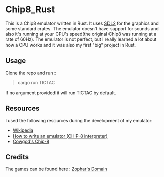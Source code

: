 # Chip8_Rust

This is a Chip8 emulator written in Rust. It uses [SDL2](https://github.com/Rust-SDL2/rust-sdl2) for the graphics and some standard crates.
The emulator doesn't have support for sounds and also it's running at your CPU's speed(the original Chip8 was running at a rate of 60Hz).
The emulator is not perfect, but I really learned a lot about how a CPU works and it was also my first "big" project in Rust.

## Usage
Clone the repo and run : 
> cargo run TICTAC

If no argument provided it will run TICTAC by default.

## Resources
I used the following resources during the development of my emulator:
- [Wikipedia](https://en.wikipedia.org/wiki/CHIP-8)
- [How to write an emulator (CHIP-8 interpreter)](http://www.multigesture.net/articles/how-to-write-an-emulator-chip-8-interpreter/)
- [Cowgod's Chip-8](http://devernay.free.fr/hacks/chip8/C8TECH10.HTM)

## Credits
The games can be found here : [Zophar's Domain](https://www.zophar.net/pdroms/chip8/chip-8-games-pack.html)
